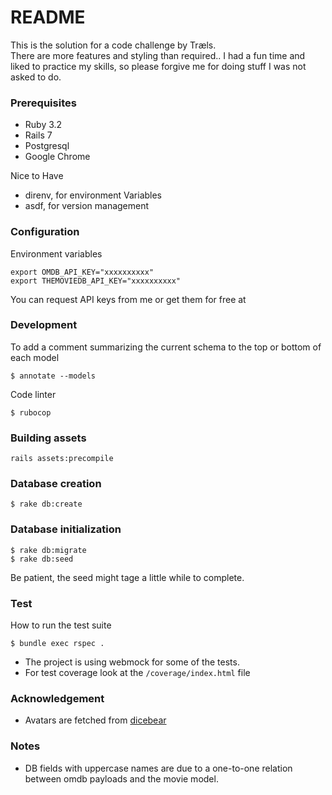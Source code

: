 # README


This is the solution for a code challenge by Træls.<br/> 
There are more features and styling than required..
I had a fun time and liked to practice my skills, so please forgive me for doing stuff I was not asked to do.

### Prerequisites
- Ruby 3.2
- Rails 7
- Postgresql
- Google Chrome

Nice to Have
- direnv, for environment Variables
- asdf, for version management

### Configuration
Environment variables
```
export OMDB_API_KEY="xxxxxxxxxx"
export THEMOVIEDB_API_KEY="xxxxxxxxxx"
```
You can request API keys from me or get them for free at 

### Development<br/>
To add a comment summarizing the current schema to the top or bottom of each model
```
$ annotate --models
```
Code linter
```
$ rubocop
```

### Building assets
```
rails assets:precompile
```

### Database creation
```
$ rake db:create
```

### Database initialization
```
$ rake db:migrate
$ rake db:seed
```
Be patient, the seed might tage a little while to complete.
### Test

How to run the test suite
```
$ bundle exec rspec .
```
- The project is using webmock for some of the tests.
- For test coverage look at the `/coverage/index.html` file


### Acknowledgement
- Avatars are fetched from [dicebear](https://www.dicebear.com/styles/adventurer/)

### Notes
- DB fields with uppercase names are due to a one-to-one relation between omdb payloads and the movie model.
